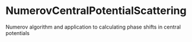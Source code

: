 # NumerovCentralPotentialScattering
Numerov algorithm and application to calculating phase shifts in central potentials
